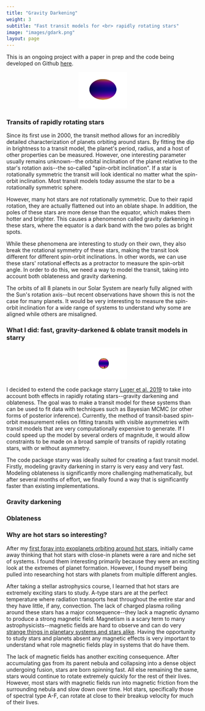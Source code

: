 ```yaml
---
title: "Gravity Darkening"
weight: 3
subtitle: "Fast transit models for <br> rapidly rotating stars"
image: "images/gdark.png"
layout: page
---
```

This is an ongoing project with a paper in prep and the code being developed on Github [here](https://github.com/shashankdholakia/gravity-dark).

<p align="center"><img src="../images/gdark.png" width="25%" /></p>



### Transits of rapidly rotating stars

Since its first use in 2000, the transit method allows for an incredibly detailed characterization of planets orbiting around stars. By fitting the dip in brightness to a transit model, the planet's period, radius, and a host of other properties can be measured. However, one interesting parameter usually remains unknown--the orbital inclination of the planet relative to the star's rotation axis--the so-called "spin-orbit inclination". If a star is rotationally symmetric the transit will look identical no matter what the spin-orbit inclination. Most transit models today assume the star to be a rotationally symmetric sphere. 

However, many hot stars are *not* rotationally symmetric. Due to their rapid rotation, they are actually flattened out into an oblate shape. In addition, the poles of these stars are more dense than the equator, which makes them hotter and brighter. This causes a phenomenon called gravity darkening in these stars, where the equator is a dark band with the two poles as bright spots.

While these phenomena are interesting to study on their own, they also break the rotational symmetry of these stars, making the transit look different for different spin-orbit inclinations. In other words, we can use these stars' rotational effects as a protractor to measure the spin-orbit angle. In order to do this, we need a way to model the transit, taking into account both oblateness and gravity darkening.  

The orbits of all 8 planets in our Solar System are nearly fully aligned with the Sun's rotation axis--but recent observations have shown this is not the case for many planets. It would be very interesting to measure the spin-orbit inclination for a wide range of systems to understand why some are aligned while others are misaligned.

### What I did: fast, gravity-darkened & oblate transit models in starry

<p align="center"><img src="../images/wasp33.gif" width="25%" /></p>

I decided to extend the code package starry [Luger et al. 2019](https://ui.adsabs.harvard.edu/abs/2019AJ....157...64L/abstract) to take into account both effects in rapidly rotating stars--gravity darkening and oblateness. The goal was to make a transit model for these systems than can be used to fit data with techniques such as Bayesian MCMC (or other forms of posterior inference). Currently, the method of transit-based spin-orbit measurement relies on fitting transits with visible asymmetries with transit models that are very computationally expensive to generate. If I could speed up the model by several orders of magnitude, it would allow constraints to be made on a broad sample of transits of rapidly rotating stars, with or without asymmetry. 

The code package starry was ideally suited for creating a fast transit model. Firstly, modeling gravity darkening in starry is very easy and very fast. Modeling oblateness is significantly more challenging mathematically, but after several months of effort, we finally found a way that is significantly faster than existing implementations. 

### Gravity darkening



### Oblateness





### Why are hot stars so interesting?

After my [first foray into exoplanets orbiting around hot stars](https://shashankdholakia.github.io//portfolio/m35), initially came away thinking that hot stars with close-in planets were a rare and niche set of systems. I found them interesting primarily because they were an exciting look at the extremes of planet formation. However, I found myself being pulled into researching hot stars with planets from multiple different angles. 

After taking a stellar astrophysics course, I learned that hot stars are extremely exciting stars to study. A-type stars are at the perfect temperature where radiation transports heat throughout the entire star and they have little, if any, convection. The lack of charged plasma roiling around these stars has a major consequence--they lack a magnetic dynamo to produce a strong magnetic field. Magnetism is a scary term to many astrophysicists--magnetic fields are hard to observe and can do very [strange things in planetary systems and stars alike](https://ui.adsabs.harvard.edu/abs/2010ApJ...718L.145W/abstract). Having the opportunity to study stars and planets absent any magnetic effects is very important to understand what role magnetic fields play in systems that do have them. 

The lack of magnetic fields has another exciting consequence. After accumulating gas from its parent nebula and collapsing into a dense object undergoing fusion, stars are born spinning fast. All else remaining the same, stars would continue to rotate extremely quickly for the rest of their lives. However, most stars with magnetic fields run into magnetic friction from the surrounding nebula and slow down over time. Hot stars, specifically those of spectral type A-F, can rotate at close to their breakup velocity for much of their lives. 







